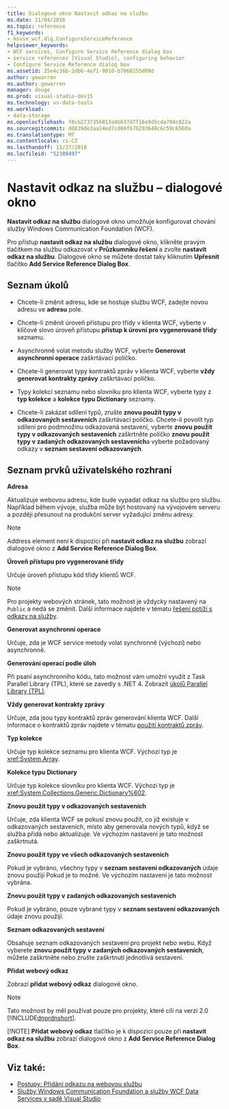 ```yaml
---
title: Dialogové okno Nastavit odkaz na službu
ms.date: 11/04/2016
ms.topic: reference
f1_keywords:
- msvse_wcf.dlg.ConfigureServiceReference
helpviewer_keywords:
- WCF services, Configure Service Reference dialog box
- service references [Visual Studio], configuring behavior
- Configure Service Reference dialog box
ms.assetid: 25e4c36b-2db6-4e71-9010-b7068255d09d
author: gewarren
ms.author: gewarren
manager: douge
ms.prod: visual-studio-dev15
ms.technology: vs-data-tools
ms.workload:
- data-storage
ms.openlocfilehash: f0cb2737356813a9b637d7f16e9d5cda704c022a
ms.sourcegitcommit: dd839de3aa24ed7cd69f676293648c6c59c6560a
ms.translationtype: MT
ms.contentlocale: cs-CZ
ms.lasthandoff: 11/27/2018
ms.locfileid: "52389497"
---
```

# <a name="configure-service-reference-dialog-box"></a>Nastavit odkaz na službu – dialogové okno

**Nastavit odkaz na službu** dialogové okno umožňuje konfigurovat chování služby Windows Communication Foundation (WCF).

Pro přístup **nastavit odkaz na službu** dialogové okno, klikněte pravým tlačítkem na službu odkazovat v **Průzkumníku řešení** a zvolte **nastavit odkaz na službu**. Dialogové okno se můžete dostat taky kliknutím **Upřesnit** tlačítko **Add Service Reference Dialog Box**.

## <a name="task-list"></a>Seznam úkolů

- Chcete-li změnit adresu, kde se hostuje službu WCF, zadejte novou adresu ve **adresu** pole.

- Chcete-li změnit úroveň přístupu pro třídy v klienta WCF, vyberte v klíčové slovo úroveň přístupu **přístup k úrovni pro vygenerované třídy** seznamu.

- Asynchronně volat metodu služby WCF, vyberte **Generovat asynchronní operace** zaškrtávací políčko.

- Chcete-li generovat typy kontraktů zpráv v klienta WCF, vyberte **vždy generovat kontrakty zprávy** zaškrtávací políčko.

- Typy kolekcí seznamu nebo slovníku pro klienta WCF, vyberte typy z **typ kolekce** a **kolekce typu Dictionary** seznamy.

- Chcete-li zakázat sdílení typů, zrušte **znovu použít typy v odkazovaných sestaveních** zaškrtávací políčko. Chcete-li povolit typ sdílení pro podmnožinu odkazovaná sestavení, vyberte **znovu použít typy v odkazovaných sestaveních** zaškrtněte políčko **znovu použít typy v zadaných odkazovaných sestaveních**a vyberte požadovaný odkazy v **seznam sestavení odkazovaných**.

## <a name="uielement-list"></a>Seznam prvků uživatelského rozhraní

 **Adresa**

 Aktualizuje webovou adresu, kde bude vypadat odkaz na službu pro službu. Například během vývoje, služba může být hostovaný na vývojovém serveru a později přesunout na produkční server vyžadující změnu adresy.

> [!NOTE]
> Address element není k dispozici při **nastavit odkaz na službu** zobrazí dialogové okno z **Add Service Reference Dialog Box**.

 **Úroveň přístupu pro vygenerované třídy**

 Určuje úroveň přístupu kód třídy klientů WCF.

> [!NOTE]
> Pro projekty webových stránek, tato možnost je vždycky nastavený na `Public` a nedá se změnit. Další informace najdete v tématu [řešení potíží s odkazy na služby](../data-tools/troubleshooting-service-references.md).

 **Generovat asynchronní operace**

 Určuje, zda je WCF service metody volat synchronně (výchozí) nebo asynchronně.

 **Generování operací podle úloh**

 Při psaní asynchronního kódu, tato možnost vám umožní využít z Task Parallel Library (TPL), které se zavedly s .NET 4. Zobrazit [úkolů Parallel Library (TPL)](/dotnet/standard/parallel-programming/task-parallel-library-tpl).

 **Vždy generovat kontrakty zprávy**

 Určuje, zda jsou typy kontraktů zpráv generování klienta WCF. Další informace o kontraktů zpráv najdete v tématu [použití kontraktů zpráv](/dotnet/framework/wcf/feature-details/using-message-contracts).

 **Typ kolekce**

 Určuje typ kolekce seznamu pro klienta WCF. Výchozí typ je <xref:System.Array>.

 **Kolekce typu Dictionary**

 Určuje typ kolekce slovníku pro klienta WCF. Výchozí typ je <xref:System.Collections.Generic.Dictionary%602>.

 **Znovu použít typy v odkazovaných sestaveních**

 Určuje, zda klienta WCF se pokusí znovu použít, co již existuje v odkazovaných sestaveních, místo aby generovala nových typů, když se služba přidá nebo aktualizuje. Ve výchozím nastavení je tato možnost zaškrtnutá.

 **Znovu použít typy ve všech odkazovaných sestaveních**

 Pokud je vybráno, všechny typy v **seznam sestavení odkazovaných** údaje znovu použijí Pokud je to možné. Ve výchozím nastavení je tato možnost vybrána.

 **Znovu použít typy v zadaných odkazovaných sestaveních**

 Pokud je vybráno, pouze vybrané typy v **seznam sestavení odkazovaných** údaje znovu použijí.

 **Seznam odkazovaných sestavení**

 Obsahuje seznam odkazovaných sestavení pro projekt nebo webu. Když vyberete **znovu použít typy v zadaných odkazovaných sestaveních**, můžete zaškrtněte nebo zrušte zaškrtnutí jednotlivá sestavení.

 **Přidat webový odkaz**

 Zobrazí **přidat webový odkaz** dialogové okno.

> [!NOTE]
> Tato možnost by měl používat pouze pro projekty, které cílí na verzi 2.0 [!INCLUDE[dnprdnshort](../code-quality/includes/dnprdnshort_md.md)].
>
> [!NOTE]
> **Přidat webový odkaz** tlačítko je k dispozici pouze při **nastavit odkaz na službu** zobrazí dialogové okno z **Add Service Reference Dialog Box**.

## <a name="see-also"></a>Viz také:

- [Postupy: Přidání odkazu na webovou službu](how-to-add-update-or-remove-a-wcf-data-service-reference.md)
- [Služby Windows Communication Foundation a služby WCF Data Services v sadě Visual Studio](../data-tools/configure-service-reference-dialog-box.md)